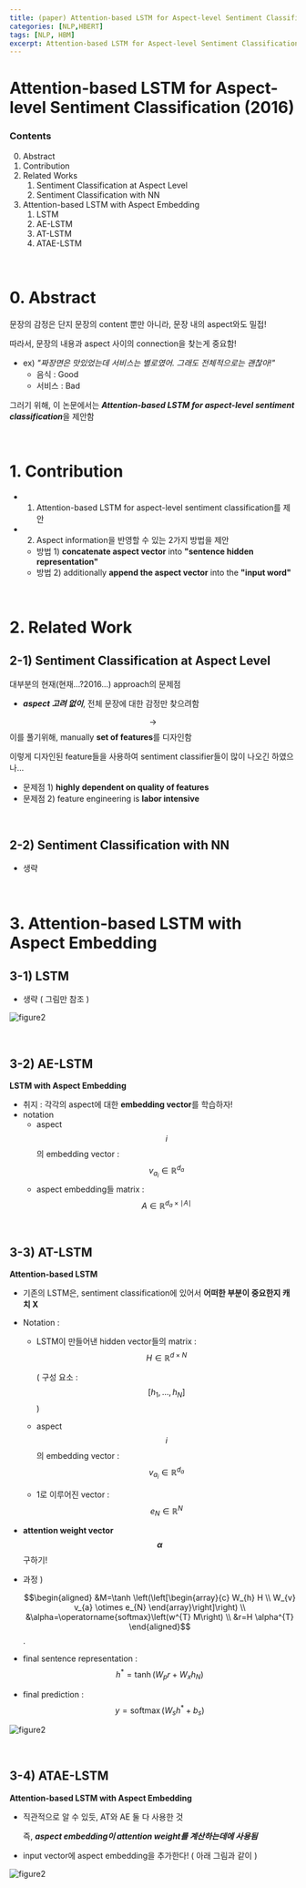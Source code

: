 ```yaml
---
title: (paper) Attention-based LSTM for Aspect-level Sentiment Classification (2016)
categories: [NLP,HBERT]
tags: [NLP, HBM]
excerpt: Attention-based LSTM for Aspect-level Sentiment Classification (2016)
---
```


# Attention-based LSTM for Aspect-level Sentiment Classification (2016)

<script src="https://cdn.mathjax.org/mathjax/latest/MathJax.js?config=TeX-AMS-MML_HTMLorMML" type="text/javascript"></script>

### Contents

0. Abstract
1. Contribution
2. Related Works
   1. Sentiment Classification at Aspect Level
   2. Sentiment Classification with NN
3. Attention-based LSTM with Aspect Embedding
   1. LSTM
   2. AE-LSTM
   3. AT-LSTM
   4. ATAE-LSTM

<br>

# 0. Abstract

문장의 감정은 단지 문장의 content 뿐만 아니라, 문장 내의 aspect와도 밀접!

따라서, 문장의 내용과 aspect 사이의 connection을 찾는게 중요함!

- ex) *"짜장면은 맛있었는데 서비스는 별로였어. 그래도 전체적으로는 괜찮아!"*
  - 음식 : Good
  - 서비스 : Bad

그러기 위해, 이 논문에서는 ***Attention-based LSTM for aspect-level sentiment classification***을 제안함

<br>

# 1. Contribution

- 1) Attention-based LSTM for aspect-level sentiment classification를 제안
- 2) Aspect information을 반영할 수 있는 2가지 방법을 제안
  - 방법 1) **concatenate aspect vector** into **"sentence hidden representation"**
  - 방법 2) additionally **append the aspect vector** into the **"input word"**

<br>

# 2. Related Work

## 2-1) Sentiment Classification at Aspect Level

대부분의 현재(현재...?2016...) approach의 문제점

- ***aspect 고려 없이***, 전체 문장에 대한 감정만 찾으려함

$$\rightarrow$$ 이를 풀기위해, manually **set of features**를 디자인함

이렇게 디자인된 feature들을 사용하여 sentiment classifier들이 많이 나오긴 하였으나...

- 문제점 1) **highly dependent on quality of features**
- 문제점 2) feature engineering is **labor intensive**

<br>

## 2-2) Sentiment Classification with NN

- 생략

<br>

# 3. Attention-based LSTM with Aspect Embedding

## 3-1) LSTM

- 생략 ( 그림만 참조 )

![figure2](/assets/img/nlp/nlp41.png)

<br>

## 3-2) AE-LSTM

**LSTM with Aspect Embedding**

- 취지 : 각각의 aspect에 대한 **embedding vector**를 학습하자!
- notation
  - aspect $$i$$의 embedding vector : $$v_{a_{i}} \in \mathbb{R}^{d_{a}}$$
  - aspect embedding들 matrix : $$A \in \mathbb{R}^{d_{a} \times \mid A \mid }$$

<br>

## 3-3) AT-LSTM

**Attention-based LSTM**

- 기존의 LSTM은, sentiment classification에 있어서 **어떠한 부분이 중요한지 캐치 X**

- Notation :

  - LSTM이 만들어낸 hidden vector들의 matrix : $$H \in \mathbb{R}^{d \times N}$$

    ( 구성 요소 : $$\left[h_{1}, \ldots, h_{N}\right]$$ )

  - aspect $$i$$의 embedding vector : $$v_{a_{i}} \in \mathbb{R}^{d_{a}}$$

  - 1로 이루어진 vector : $$e_{N} \in \mathbb{R}^{N}$$

- **attention weight vector $$\alpha$$** 구하기!

- 과정 )

  $$\begin{aligned}
  &M=\tanh \left(\left[\begin{array}{c}
  W_{h} H \\
  W_{v} v_{a} \otimes e_{N}
  \end{array}\right]\right) \\
  &\alpha=\operatorname{softmax}\left(w^{T} M\right) \\
  &r=H \alpha^{T}
  \end{aligned}$$.

- final sentence representation :  $$h^{*}=\tanh \left(W_{p} r+W_{x} h_{N}\right)$$
- final prediction : $$y=\operatorname{softmax}\left(W_{s} h^{*}+b_{s}\right)$$

![figure2](/assets/img/nlp/nlp42.png)

<br>

## 3-4) ATAE-LSTM

**Attention-based LSTM with Aspect Embedding**

- 직관적으로 알 수 있듯, AT와 AE 둘 다 사용한 것

  즉, ***aspect embedding이 attention weight를 계산하는데에 사용됨***

- input vector에 aspect embedding을 추가한다! ( 아래 그림과 같이 )

![figure2](/assets/img/nlp/nlp43.png)